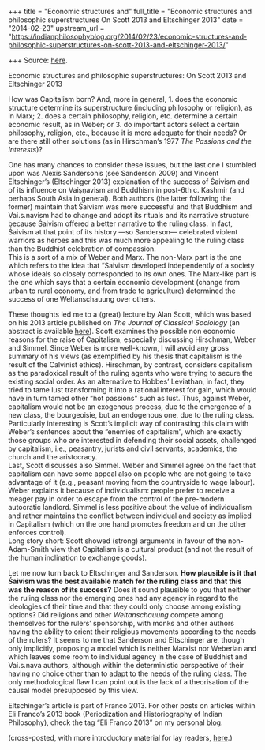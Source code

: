 +++
title = "Economic structures and"
full_title = "Economic structures and philosophic superstructures On Scott 2013 and Eltschinger 2013"
date = "2014-02-23"
upstream_url = "https://indianphilosophyblog.org/2014/02/23/economic-structures-and-philosophic-superstructures-on-scott-2013-and-eltschinger-2013/"

+++
Source: [here](https://indianphilosophyblog.org/2014/02/23/economic-structures-and-philosophic-superstructures-on-scott-2013-and-eltschinger-2013/).

Economic structures and philosophic superstructures: On Scott 2013 and Eltschinger 2013

How was Capitalism born? And, more in general, 1. does the economic
structure determine its superstructure (including philosophy or
religion), as in Marx; 2. does a certain philosophy, religion, etc.
determine a certain economic result, as in Weber; or 3. do important
actors select a certain philosophy, religion, etc., because it is more
adequate for their needs? Or are there still other solutions (as in
Hirschman’s 1977 *The Passions and the Interests*)?  
  
One has many chances to consider these issues, but the last one I
stumbled upon was Alexis Sanderson’s (see Sanderson 2009) and Vincent
Eltschinger’s (Eltschinger 2013) explanation of the success of Śaivism
and of its influence on Vaiṣṇavism and Buddhism in post-6th c. Kashmir
(and perhaps South Asia in general). Both authors (the latter following
the former) maintain that Śaivism was more successful and that Buddhism
and Vai.s.navism had to change and adopt its rituals and its narrative
structure because Śaivism offered a better narrative to the ruling
class. In fact, Śaivism at that point of its history —so Sanderson—
celebrated violent warriors as heroes and this was much more appealing
to the ruling class than the Buddhist celebration of compassion.  
This is a sort of a mix of Weber and Marx. The non-Marx part is the one
which refers to the idea that “Saivism developed independently of a
society whose ideals so closely corresponded to its own ones. The
Marx-like part is the one which says that a certain economic development
(change from urban to rural economy, and from trade to agriculture)
determined the success of one Weltanschauung over others.

These thoughts led me to a (great) lecture by Alan Scott, which was
based on his 2013 article published on *The Journal of Classical
Sociology* (an abstract is available
[here](https://www.academia.edu/4295945/Capitalism_as_culture_and_statecraft._Weber-Simmel-Hirschman "Alan Scott")).
Scott examines the possible non economic reasons for the raise of
Capitalism, especially discussing Hirschman, Weber and Simmel. Since
Weber is more well-known, I will avoid any gross summary of his views
(as exemplified by his thesis that capitalism is the result of the
Calvinist ethics). Hirschman, by contrast, considers capitalism as the
paradoxical result of the ruling agents who were trying to secure the
existing social order. As an alternative to Hobbes’ Leviathan, in fact,
they tried to tame lust transforming it into a rational interest for
gain, which would have in turn tamed other “hot passions” such as lust.
Thus, against Weber, capitalism would not be an exogenous process, due
to the emergence of a new class, the bourgeoisie, but an endogenous one,
due to the ruling class.  
Particularly interesting is Scott’s implicit way of contrasting this
claim with Weber’s sentences about the “enemies of capitalism”, which
are exactly those groups who are interested in defending their social
assets, challenged by capitalism, i.e., peasantry, jurists and civil
servants, academics, the church and the aristocracy.  
Last, Scott discusses also Simmel. Weber and Simmel agree on the fact
that capitalism can have some appeal also on people who are not going to
take advantage of it (e.g., peasant moving from the countryside to wage
labour). Weber explains it because of individualism: people prefer to
receive a meager pay in order to escape from the control of the
pre-modern autocratic landlord. Simmel is less positive about the value
of individualism and rather maintains the conflict between individual
and society as implied in Capitalism (which on the one hand promotes
freedom and on the other enforces control).  
Long story short: Scott showed (strong) arguments in favour of the
non-Adam-Smith view that Capitalism is a cultural product (and not the
result of the human inclination to exchange goods).

Let me now turn back to Eltschinger and Sanderson. **How plausible is it
that Śaivism was the best available match for the ruling class and that
this was the reason of its success?** Does it sound plausible to you
that neither the ruling class nor the emerging ones had any agency in
regard to the ideologies of their time and that they could only choose
among existing options? Did religions and other *Weltanschauung* compete
among themselves for the rulers’ sponsorship, with monks and other
authors having the ability to orient their religious movements according
to the needs of the rulers? It seems to me that Sanderson and
Eltschinger are, though only implicitly, proposing a model which is
neither Marxist nor Weberian and which leaves some room to individual
agency in the case of Buddhist and Vai.s.nava authors, although within
the deterministic perspective of their having no choice other than to
adapt to the needs of the ruling class. The only methodological flaw I
can point out is the lack of a theorisation of the causal model
presupposed by this view.

Eltschinger’s article is part of Franco 2013. For other posts on
articles within Eli Franco’s 2013 book (Periodization and Historiography
of Indian Philosophy), check the tag “Eli Franco 2013” on my personal
[blog](http://elisafreschi.com).

(cross-posted, with more introductory material for lay readers,
[here](http://philosopherscocoon.typepad.com/blog/2014/02/economic-structures-and-philosophic-superstructures-on-scott-2013-and-eltschinger-2013.html "Alan Scott 2013").)
